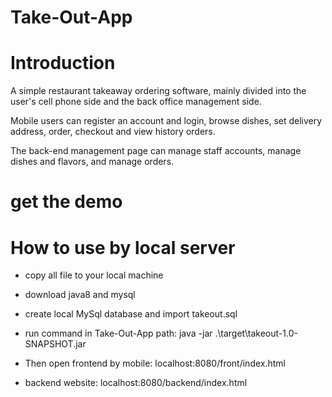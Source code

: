 # Take-Out-App

# Introduction
A simple restaurant takeaway ordering software, mainly divided into the user's cell phone side and the back office management side.

Mobile users can register an account and login, browse dishes, set delivery address, order, checkout and view history orders.

The back-end management page can manage staff accounts, manage dishes and flavors, and manage orders.
# get the demo

# How to use by local server
- copy all file to your local machine

- download java8 and mysql

- create local MySql database and import takeout.sql

- run command in Take-Out-App path:  java -jar .\target\takeout-1.0-SNAPSHOT.jar

- Then open frontend by mobile: localhost:8080/front/index.html

- backend website: localhost:8080/backend/index.html



